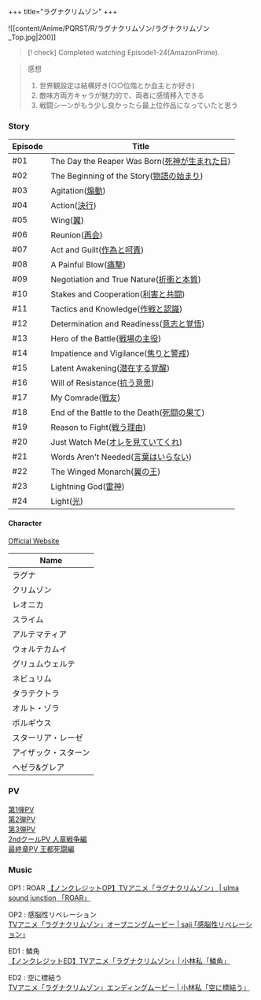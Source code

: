 +++
title="ラグナクリムゾン"
+++

![[content/Anime/PQRST/R/ラグナクリムゾン/ラグナクリムゾン_Top.jpg|200]]


> [! check] Completed watching Episode1-24(AmazonPrime).

> 感想  
> 1. 世界観設定は結構好き(○○位階とか血主とか好き)
> 2. 敵味方両方キャラが魅力的で、両者に感情移入できる
> 3. 戦闘シーンがもう少し良かったら最上位作品になっていたと思う

### Story
| Episode | Title                                                                            |
| ------- | -------------------------------------------------------------------------------- |
| #01     | The Day the Reaper Was Born([死神が生まれた日](https://ragna-crimson.com/story/01.html)) |
| #02     | The Beginning of the Story([物語の始まり](https://ragna-crimson.com/story/02.html))    |
| #03     | Agitation([煽動](https://ragna-crimson.com/story/03.html))                         |
| #04     | Action([決行](https://ragna-crimson.com/story/04.html))                            |
| #05     | Wing([翼](https://ragna-crimson.com/story/05.html))                               |
| #06     | Reunion([再会](https://ragna-crimson.com/story/06.html))                           |
| #07     | Act and Guilt([作為と呵責](https://ragna-crimson.com/story/07.html))                  |
| #08     | A Painful Blow([痛撃](https://ragna-crimson.com/story/08.html))                    |
| #09     | Negotiation and True Nature([折衝と本質](https://ragna-crimson.com/story/09.html))    |
| #10     | Stakes and Cooperation([利害と共闘](https://ragna-crimson.com/story/10.html))         |
| #11     | Tactics and Knowledge([作戦と認識](https://ragna-crimson.com/story/11.html))          |
| #12     | Determination and Readiness([意志と覚悟](https://ragna-crimson.com/story/12.html))    |
| #13     | Hero of the Battle([戦場の主役](https://ragna-crimson.com/story/13.html))             |
| #14     | Impatience and Vigilance([焦りと警戒](https://ragna-crimson.com/story/14.html))       |
| #15     | Latent Awakening([潜在する覚醒](https://ragna-crimson.com/story/15.html))              |
| #16     | Will of Resistance([抗う意思](https://ragna-crimson.com/story/16.html))              |
| #17     | My Comrade([戦友](https://ragna-crimson.com/story/17.html))                        |
| #18     | End of the Battle to the Death([死闘の果て](https://ragna-crimson.com/story/18.html)) |
| #19     | Reason to Fight([戦う理由](https://ragna-crimson.com/story/19.html))                 |
| #20     | Just Watch Me([オレを見ていてくれ](https://ragna-crimson.com/story/20.html))              |
| #21     | Words Aren't Needed([言葉はいらない](https://ragna-crimson.com/story/21.html))          |
| #22     | The Winged Monarch([翼の王](https://ragna-crimson.com/story/22.html))               |
| #23     | Lightning God([雷神](https://ragna-crimson.com/story/23.html))                     |
| #24     | Light([光](https://ragna-crimson.com/story/))                                     |

#### Character
[Official Website](https://ragna-crimson.com/character/)

| Name       |
| ---------- |
| ラグナ        |
| クリムゾン      |
| レオニカ       |
| スライム       |
| アルテマティア    |
| ウォルテカムイ    |
| グリュムウェルテ   |
| ネビュリム      |
| タラテクトラ     |
| オルト・ゾラ     |
| ボルギウス      |
| スターリア・レーゼ  |
| アイザック・スターン |
| ヘゼラ&グレア    |



### PV
[第1弾PV](https://youtu.be/NLgQESTCHM0)\
[第2弾PV](https://youtu.be/RdshFiWLQNs)\
[第3弾PV](https://youtu.be/Yvn9il7Bv1Q)\
[2ndクールPV 人竜戦争編](https://youtu.be/gCB1dp8BnTo)\
[最終章PV 王都死闘編](https://youtu.be/K3kL5LTE9ps)
### Music
OP1 : ROAR
[【ノンクレジットOP】TVアニメ「ラグナクリムゾン」 | ulma sound junction 「ROAR」](https://youtu.be/DUqKtA0CESs)

OP2 : 感脳性リベレーション\
[TVアニメ「ラグナクリムゾン」オープニングムービー | saji ｢感脳性リベレーション｣](https://youtu.be/KamznH5elvY)

ED1 : 鱗角\
[【ノンクレジットED】TVアニメ「ラグナクリムゾン」| 小林私「鱗角」](https://youtu.be/m98SPN39tLM)

ED2 : 空に標結う\
[TVアニメ「ラグナクリムゾン」エンディングムービー | 小林私「空に標結う」](https://youtu.be/05aIHZT980w)


